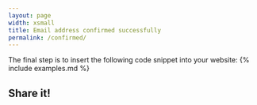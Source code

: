 ```yaml
---
layout: page
width: xsmall
title: Email address confirmed successfully
permalink: /confirmed/
---
```


The final step is to insert the following code snippet into your website:
{% include examples.md %}

## Share it!
<a href="https://twitter.com/share?text=I%20just%20signed%20up%20to%20didsomeoneclone.me%20to%20get%20notified%20once%20my%20website%20is%20cloned%20#phishing%20#dscm&url=%20" class="twitter-share-button" data-size=large data-show-count="false"></a><script async src="https://platform.twitter.com/widgets.js" charset="utf-8"></script>

<script>
const queryString = window.location.search;
const urlParams = new URLSearchParams(queryString);
id = urlParams.get('id');

if (id && /^-?[0-9]+$/.test(id)) {
	document.body.innerHTML = document.body.innerHTML.replace(/-382975673/g, id);
}
</script>
